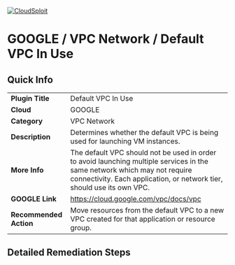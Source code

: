 [![CloudSploit](https://cloudsploit.com/img/logo-new-big-text-100.png "CloudSploit")](https://cloudsploit.com)

# GOOGLE / VPC Network / Default VPC In Use

## Quick Info

| | |
|-|-|
| **Plugin Title** | Default VPC In Use |
| **Cloud** | GOOGLE |
| **Category** | VPC Network |
| **Description** | Determines whether the default VPC is being used for launching VM instances. |
| **More Info** | The default VPC should not be used in order to avoid launching multiple services in the same network which may not require connectivity. Each application, or network tier, should use its own VPC. |
| **GOOGLE Link** | https://cloud.google.com/vpc/docs/vpc |
| **Recommended Action** | Move resources from the default VPC to a new VPC created for that application or resource group. |

## Detailed Remediation Steps

